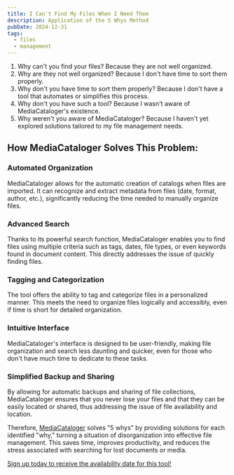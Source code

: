 ```yaml
---
title: I Can't Find My Files When I Need Them
description: Application of the 5 Whys Method
pubDate: 2024-12-31
tags:
  - files
  - management
---
```


1. Why can't you find your files? Because they are not well organized.
1. Why are they not well organized? Because I don't have time to sort them properly.
1. Why don't you have time to sort them properly? Because I don't have a tool that automates or simplifies this process.
1. Why don't you have such a tool? Because I wasn't aware of MediaCataloger's existence.
1. Why weren't you aware of MediaCataloger? Because I haven't yet explored solutions tailored to my file management needs.

## How MediaCataloger Solves This Problem:

### Automated Organization

MediaCataloger allows for the automatic creation of catalogs when files are imported. It can recognize and extract metadata from files (date, format, author, etc.), significantly reducing the time needed to manually organize files.

### Advanced Search

Thanks to its powerful search function, MediaCataloger enables you to find files using multiple criteria such as tags, dates, file types, or even keywords found in document content. This directly addresses the issue of quickly finding files.

### Tagging and Categorization

The tool offers the ability to tag and categorize files in a personalized manner. This meets the need to organize files logically and accessibly, even if time is short for detailed organization.

### Intuitive Interface

MediaCataloger's interface is designed to be user-friendly, making file organization and search less daunting and quicker, even for those who don't have much time to dedicate to these tasks.

### Simplified Backup and Sharing

By allowing for automatic backups and sharing of file collections, MediaCataloger ensures that you never lose your files and that they can be easily located or shared, thus addressing the issue of file availability and location.

Therefore, [MediaCataloger](/media-cataloger) solves "5 whys" by providing solutions for each identified "why," turning a situation of disorganization into effective file management. This saves time, improves productivity, and reduces the stress associated with searching for lost documents or media.

<a href="https://app.youform.com/forms/18nyuesk" class="btn text-white border border-primary-600/30 bg-primary-600/90 dark:bg-primary-800/80 hover:bg-primary-800 hover:border-primary-800 sm:mb-0 px-8 py-3 w-full rounded-3xl">Sign up today to receive the availability date for this tool!</a>